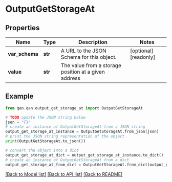# OutputGetStorageAt


## Properties

Name | Type | Description | Notes
------------ | ------------- | ------------- | -------------
**var_schema** | **str** | A URL to the JSON Schema for this object. | [optional] [readonly] 
**value** | **str** | The value from a storage position at a given address | 

## Example

```python
from qan.qan.output_get_storage_at import OutputGetStorageAt

# TODO update the JSON string below
json = "{}"
# create an instance of OutputGetStorageAt from a JSON string
output_get_storage_at_instance = OutputGetStorageAt.from_json(json)
# print the JSON string representation of the object
print(OutputGetStorageAt.to_json())

# convert the object into a dict
output_get_storage_at_dict = output_get_storage_at_instance.to_dict()
# create an instance of OutputGetStorageAt from a dict
output_get_storage_at_from_dict = OutputGetStorageAt.from_dict(output_get_storage_at_dict)
```
[[Back to Model list]](../README.md#documentation-for-models) [[Back to API list]](../README.md#documentation-for-api-endpoints) [[Back to README]](../README.md)



